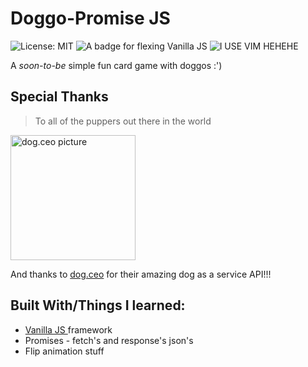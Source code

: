# Doggo-Promise JS
![License: MIT](https://img.shields.io/badge/License-MIT-yellow.svg)
![A badge for flexing Vanilla JS](https://img.shields.io/badge/vanilla-javascript-brightgreen)
![I USE VIM HEHEHE](https://img.shields.io/badge/made%20with-vim%E2%9D%A4%EF%B8%8F-blue)


A _soon-to-be_ simple fun card game with doggos :') 


## Special Thanks

>To all of the puppers out there in the world

<a href="https://dog.ceo/">
    <img src="https://dog.ceo/img/dog.jpg" alt="dog.ceo picture" width="200px">
</a>


And thanks to [dog.ceo](https://www.youtube.com/watch?v=dQw4w9WgXcQ) for their amazing dog as a service API!!!


## Built With/Things I learned:
* [ Vanilla JS ](http://vanilla-js.com/) framework
* Promises - fetch's and response's json's
* Flip animation stuff

